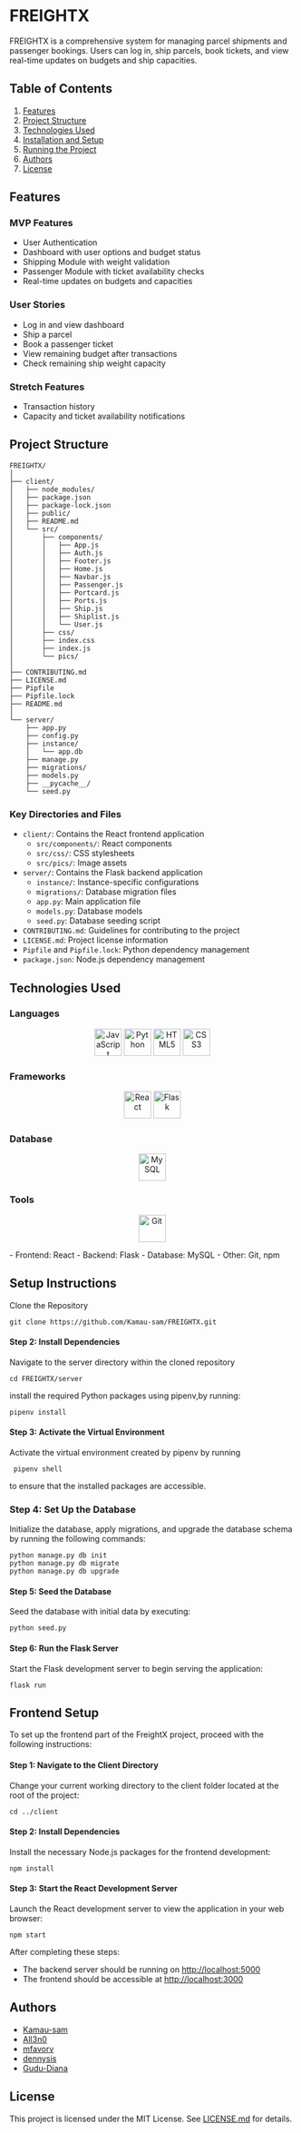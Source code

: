 # FREIGHTX

FREIGHTX is a comprehensive system for managing parcel shipments and passenger bookings. Users can log in, ship parcels, book tickets, and view real-time updates on budgets and ship capacities.

## Table of Contents
1. [Features](#features)
2. [Project Structure](#project-structure)
3. [Technologies Used](#technologies-used)
4. [Installation and Setup](#installation-and-setup)
5. [Running the Project](#running-the-project)
6. [Authors](#authors)
7. [License](#license)

## Features

### MVP Features
- User Authentication
- Dashboard with user options and budget status
- Shipping Module with weight validation
- Passenger Module with ticket availability checks
- Real-time updates on budgets and capacities

### User Stories
- Log in and view dashboard
- Ship a parcel
- Book a passenger ticket
- View remaining budget after transactions
- Check remaining ship weight capacity

### Stretch Features
- Transaction history
- Capacity and ticket availability notifications

## Project Structure

```
FREIGHTX/
│
├── client/
│   ├── node_modules/
│   ├── package.json
│   ├── package-lock.json
│   ├── public/
│   ├── README.md
│   └── src/
│       ├── components/
│       │   ├── App.js
│       │   ├── Auth.js
│       │   ├── Footer.js
│       │   ├── Home.js
│       │   ├── Navbar.js
│       │   ├── Passenger.js
│       │   ├── Portcard.js
│       │   ├── Ports.js
│       │   ├── Ship.js
│       │   ├── Shiplist.js
│       │   └── User.js
│       ├── css/
│       ├── index.css
│       ├── index.js
│       └── pics/
│
├── CONTRIBUTING.md
├── LICENSE.md
├── Pipfile
├── Pipfile.lock
├── README.md
│
└── server/
    ├── app.py
    ├── config.py
    ├── instance/
    │   └── app.db
    ├── manage.py
    ├── migrations/
    ├── models.py
    ├── __pycache__/
    └── seed.py

```

### Key Directories and Files

- `client/`: Contains the React frontend application
  - `src/components/`: React components
  - `src/css/`: CSS stylesheets
  - `src/pics/`: Image assets
- `server/`: Contains the Flask backend application
  - `instance/`: Instance-specific configurations
  - `migrations/`: Database migration files
  - `app.py`: Main application file
  - `models.py`: Database models
  - `seed.py`: Database seeding script
- `CONTRIBUTING.md`: Guidelines for contributing to the project
- `LICENSE.md`: Project license information
- `Pipfile` and `Pipfile.lock`: Python dependency management
- `package.json`: Node.js dependency management
## Technologies Used

### Languages
<p align="center">
  <img src="https://raw.githubusercontent.com/teamedwardforever/Readme-Generator/71f25dd8b98329b168142a6b782a107b75eab178/svg/Skills/Languages/javascript-original.svg" alt="JavaScript" width="48" height="48"/>
  <img src="https://raw.githubusercontent.com/teamedwardforever/Readme-Generator/71f25dd8b98329b168142a6b782a107b75eab178/svg/Skills/Languages/python-original.svg" alt="Python" width="48" height="48"/>
  <img src="https://raw.githubusercontent.com/teamedwardforever/Readme-Generator/71f25dd8b98329b168142a6b782a107b75eab178/svg/Skills/Frontend/html5-original-wordmark.svg" alt="HTML5" width="48" height="48"/>
  <img src="https://raw.githubusercontent.com/teamedwardforever/Readme-Generator/71f25dd8b98329b168142a6b782a107b75eab178/svg/Skills/Frontend/css3-original-wordmark.svg" alt="CSS3" width="48" height="48"/>
</p>

### Frameworks
<p align="center">
  <img src="https://raw.githubusercontent.com/teamedwardforever/Readme-Generator/71f25dd8b98329b168142a6b782a107b75eab178/svg/Skills/Frontend/react-original-wordmark.svg" alt="React" width="48" height="48"/>
  <img src="https://www.vectorlogo.zone/logos/pocoo_flask/pocoo_flask-icon.svg" alt="Flask" width="48" height="48"/>
</p>

### Database
<p align="center">
  <img src="https://raw.githubusercontent.com/teamedwardforever/Readme-Generator/71f25dd8b98329b168142a6b782a107b75eab178/svg/Skills/Database/mysql-original-wordmark.svg" alt="MySQL" width="48" height="48"/>
</p>

### Tools
<p align="center">
  <img src="https://raw.githubusercontent.com/teamedwardforever/Readme-Generator/71f25dd8b98329b168142a6b782a107b75eab178/svg/Skills/Other/git-scm-icon.svg" alt="Git" width="48" height="48"/>
</p>
- Frontend:  React
- Backend: Flask
- Database: MySQL
- Other: Git, npm

## Setup Instructions

Clone the Repository

    git clone https://github.com/Kamau-sam/FREIGHTX.git     

#### Step 2: Install Dependencies

Navigate to the server directory within the cloned repository 
    
    cd FREIGHTX/server     

install the required Python packages using pipenv,by running:

    pipenv install        

#### Step 3: Activate the Virtual Environment
Activate the virtual environment created by pipenv by running 

     pipenv shell                          

to ensure that the installed packages are accessible.

### Step 4: Set Up the Database
Initialize the database, apply migrations, and upgrade the database schema by running the following commands:
       
    python manage.py db init                     
    python manage.py db migrate                  
    python manage.py db upgrade                 

#### Step 5: Seed the Database
Seed the database with initial data by executing:

    python seed.py    

#### Step 6: Run the Flask Server

Start the Flask development server to begin serving the application:

    flask run       

## Frontend Setup

To set up the frontend part of the FreightX project, proceed with the following instructions:

#### Step 1: Navigate to the Client Directory
Change your current working directory to the client folder located at the root of the project:

    cd ../client                            

#### Step 2: Install Dependencies

Install the necessary Node.js packages for the frontend development:
             
    npm install             

####  Step 3: Start the React Development Server

Launch the React development server to view the application in your web browser:

    npm start      
    
After completing these steps:
- The backend server should be running on [http://localhost:5000](http://localhost:5000)
- The frontend should be accessible at [http://localhost:3000](http://localhost:3000)

## Authors

- [Kamau-sam](https://github.com/Kamau-sam)
- [All3n0](https://github.com/All3n0)
- [mfavorv](https://github.com/mfavorv)
- [dennysis](https://github.com/dennysis)
- [Gudu-Diana](https://github.com/Gudu-Diana)

## License

This project is licensed under the MIT License. See [LICENSE.md](LICENSE.md) for details.
